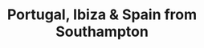 ---
category: mediterranean
title: Portugal, Ibiza & Spain from Southampton
class: portugal-ibiza-and-spain-from-southampton
cruiseline: P&O Cruises, Ventura
special-info: Last minute Special offer
price: 639
nights: 12
cruise-url: http://www.planetcruise.co.uk/po-cruises/ventura/06-may-2016/97437?referrersiteid=970
---